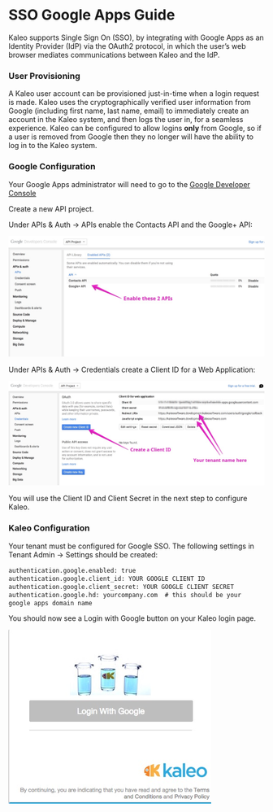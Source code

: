 # SSO Google Apps Guide

Kaleo supports Single Sign On (SSO), by integrating with Google Apps as an Identity Provider (IdP) via the OAuth2 protocol, in which the user’s web browser mediates communications between Kaleo and the IdP.

### User Provisioning

A Kaleo user account can be provisioned just-in-time when a login request is made. Kaleo uses the cryptographically verified user information from Google (including first name, last name, email) to immediately create an account in the Kaleo system, and then logs the user in, for a seamless experience.  Kaleo can be configured to allow logins **only** from Google, so if a user is removed from Google then they no longer will have the ability to log in to the Kaleo system.

### Google Configuration

Your Google Apps administrator will need to go to the [Google Developer Console](https://console.developers.google.com/project)

Create a new API project.

Under APIs & Auth -> APIs enable the Contacts API and the Google+ API:

![](/images/G-Enabled-APIs-API-Project.jpg)

Under APIs & Auth -> Credentials create a Client ID for a Web Application:

![](/images/G-Credentials-API-Project.jpg)

You will use the Client ID and Client Secret in the next step to configure Kaleo.


### Kaleo Configuration

Your tenant must be configured for Google SSO. The following settings in Tenant Admin -> Settings should be created:

```
authentication.google.enabled: true
authentication.google.client_id: YOUR GOOGLE CLIENT ID
authentication.google.client_secret: YOUR GOOGLE CLIENT SECRET
authentication.google.hd: yourcompany.com  # this should be your google apps domain name
```

You should now see a Login with Google button on your Kaleo login page.

![](/images/G-Kaleo-Login.jpg)
